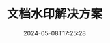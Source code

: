 ---
############################# Static ############################
layout: "family"
date:  2024-05-08T17:25:28
draft: false

product: "Watermark"
product_tag: "watermark"

lang: zh

############################# Head ############################
head_title: "文档水印 C# Java Node.js | 添加水印"
head_description: "为 PDF、图像和文档添加水印。Microsoft Office、PDF、OpenDocument、图像等的水印解决方案"

############################# Header ############################
title: "文档水印解决方案"
description:  |
  为您的文档和图像添加文本和图像水印。

  以方便的方式搜索和修改文档水印。

  获取有关文档中显示的水印的信息。

############################# Supported Platforms ###############################
supported_platforms:
  enable: true
  head_title: "选择您的平台"
  title: "平台独立性"
  description: "GroupDocs.Watermark 库支持以下操作系统和框架："
  details_link_title: "了解更多"

  items:
    # items loop
    - title: ".NET"
      description: GroupDocs.Watermark .NET 
      color: "blue"
      tag: "net"
      link: "/watermark/net/"
      features_link: "https://docs.groupdocs.com/watermark/net/system-requirements/"
      features:
          # features loop
          - rows: "4"
            content: |
                    .NET Framework 4.6.2 or higher <br> .NET Core 2.0 or higher <br> .NET 6.0 or higher
      
          # features loop
          - rows: "1"
            content: |
                    Windows <br> Linux <br> Mac OS
      
          # features loop
          - rows: "3"
            content: |
                    Microsoft Visual Studio <br> JetBrains Rider
      
          # features loop
          - rows: "1"
            content: |
                    50+ file formats
      

    # items loop
    - title: "Java"
      description: GroupDocs.Watermark Java
      color: "red"
      tag: "java"
      link: "/watermark/java/"
      features_link: "https://docs.groupdocs.com/watermark/java/system-requirements/"
      features:
          # features loop
          - rows: "4"
            content: |
                    Java 8 or higher <br> Kotlin
      
          # features loop
          - rows: "1"
            content: |
                    Windows <br> Linux <br> Mac OS
      
          # features loop
          - rows: "3"
            content: |
                    IntelliJ IDEA <br> Eclipse <br> NetBeans
      
          # features loop
          - rows: "1"
            content: |
                    50+ file formats

    # items loop
    - title: "Node.js"
      description: GroupDocs.Watermark Node.js
      color: "green"
      tag: "nodejs-java"
      link: "/watermark/nodejs-java/"
      features_link: "https://docs.groupdocs.com/watermark/"
      features:
          # features loop
          - rows: "4"
            content: |
                    Node.js 16+ and J2SE 8.0 (1.8)+
      
          # features loop
          - rows: "1"
            content: |
                    Windows <br> Linux <br> Mac OS
      
          # features loop
          - rows: "3"
            content: |
                    Atom <br> Visual Studio Code <br> 任何其他文本编辑器
      
          # features loop
          - rows: "1"
            content: |
                    50+ file formats

############################# Features ###############################
features:
  enable: true
  title: "GroupDocs.Watermark 功能审查"
  description: "该库旨在添加、搜索和更新流行文档格式的各种水印类型。"

  items:
    # items loop
    - icon: "protect"
      title: "使用水印保护文件"
      content: "在您的业务文档中添加文本和图像水印。"

    # items loop
    - icon: "search"
      title: "搜索现有水印"
      content: "获取有关先前在文档中放置的水印的详细信息。"

    # items loop
    - icon: "manipulate"
      title: "操作文档水印"
      content: "控制文本、样式、图像和其他水印功能。"

    # items loop
    - icon: "additional"
      title: "各种附加功能"
      content: "获取文档信息、更新超链接或页面背景等"

############################# Code Samples ###############################
code_samples:
  enable: true
  title: "通过水印保护文档"
  description: "GroupDocs.Watermark 典型的操作代码示例。"

  items:
    # items loop
    - title: "创建水印。"
      content: "要向文档添加水印，请提供目标文件的路径。要在特定页面上获得自定义水印，您可以选择许多选项。"
      samples:
          # samples loop
          - language: "C#"
            color: "blue"
            content: |
                    <code class="language-csharp" data-lang="csharp">
                        // 指定要添加水印的文档

                        using (Watermarker watermarker = new Watermarker("source.docx"))
                        {
                          // 创建水印对象
                          TextWatermark watermark = new TextWatermark("top secret", new Font("Arial", 36));

                          // 设置水印选项
                          watermark.ForegroundColor = Color.Red;
                          watermark.HorizontalAlignment = HorizontalAlignment.Center;
                          watermark.VerticalAlignment = VerticalAlignment.Center;

                          // 添加水印并保存处理后的文件
                          watermarker.Add(watermark);
                          watermarker.Save("result.docx");
                        }                    
                    </code>

          # samples loop
          - language: "Java"
            color: "red"
            content: |
                    <code class="language-java" data-lang="java">
                        // 指定要添加水印的文档

                        Watermarker watermarker = new Watermarker("source.docx");

                        // 创建水印对象
                        TextWatermark watermark = new TextWatermark("top secret", new Font("Arial", 36));

                        // 设置水印选项
                        watermark.setForegroundColor(Color.getRed());
                        watermark.setHorizontalAlignment(HorizontalAlignment.Center);
                        watermark.setVerticalAlignment(VerticalAlignment.Center);

                        // 添加水印并保存处理后的文件
                        watermarker.add(watermark);
                        watermarker.save("result.docx");
                        watermarker.close();

                    </code>

          # samples loop
          - language: "TypeScript"
            color: "green"
            content: |
                    <code class="language-java" data-lang="javascript">
                        // 指定要添加水印的文档

                        const watermarker = new Watermarker("source.docx");
    
                        // 创建水印对象
                        const watermark = new TextWatermark("top secret", new Font("Arial", 36));

                        // 设置水印选项
                        watermark.setForegroundColor(Color.getRed());
                        watermark.setHorizontalAlignment(HorizontalAlignment.Center);
                        watermark.setVerticalAlignment(VerticalAlignment.Center);

                        // 添加水印并保存处理后的文件
                        watermarker.add(watermark);
                        watermarker.save("result.docx");                        

                    </code>

############################# Supported Formats ###############################
formats:
  enable: true
  title: "支持 50 多种文件格式"
  description: "GroupDocs.Watermark 为常用文档和文件格式提供水印。"

############################# Metrics ###############################
metrics:
  enable: true
  title: "我们的图书馆统计数据"
  description: "深入研究关键指标，深入了解我们的成就、影响力和增长。"

  items:
    # items loop
    - number: "50+"
      title: "支持的格式"
      content: "该库能够处理 50 多种最流行的文件格式。"

    # items loop
    - number: "800k"
      title: "NuGet 次下载"
      content: ".NET 的 GroupDocs.Watermark 是一个受欢迎的库，在 NuGet 上的下载量超过80万次。"

    # items loop
    - number: "15k"
      title: "Maven 下载"
      content: "GroupDocs.Watermark 在 Maven 上的下载量超过 1.5 万次，是 Java 个开发者的热门选择。"

    # items loop
    - number: "140+"
      title: "快乐的顾客"
      content: "全球的个人开发人员和顶级公司更喜欢我们的库来构建创新的解决方案。"


############################# Customers ###############################
customers:
  enable: true
  title: "我们满意的客户"
  description: "GroupDocs 个图书馆由全球知名和杰出品牌使用。"

  items:
    # items loop
    - title: "BenQ Corporation"
      logo: "benq"
      
    # items loop
    - title: "Nasdaq Stock Market"
      logo: "nasdaq"
      
    # items loop
    - title: "AT&T Inc."
      logo: "att"
      
    # items loop
    - title: "Customer logo AstraZeneca"
      logo: "astrazeneca"
      
    # items loop
    - title: "Central Bank of Argentina"
      logo: "argentinacentralbank"
      
    # items loop
    - title: "Roche Holding AG"
      logo: "roche"
      
    # items loop
    - title: "Capita"
      logo: "capita"
      
    # items loop
    - title: "Axa S.A."
      logo: "axa"
      
    # items loop
    - title: "Instructure Inc."
      logo: "instructure"
      
    # items loop
    - title: "Wipro"
      logo: "wipro"


############################# Actions ###############################
actions:
  enable: true
  title: "准备好开始了吗？"
  description: "在您的平台上免费试用 GroupDocs.Watermark 项功能"

  items:
    # items loop
    - title: ".NET"
      color: "blue"
      link: "/watermark/net/"

    # items loop
    - title: "Java"
      color: "red"
      link: "/watermark/java/"

    # items loop
    - title: "Node.js"
      color: "green"
      link: "/watermark/nodejs-java/"      

############################# FAQ ###############################
faq:
  enable: true
  title: "经常问的问题"
  description: "查看我们的常见问题解答"

  items:
    # items loop
    - question: "GroupDocs.Watermark 是否需要外部库来进行文档处理？"
      answer: "GroupDocs.Watermark 可独立运行，无需像 Adobe Acrobat、Microsoft Office 等第三方软件。"

    # items loop
    - question: "我可以在购买前测试 GroupDocs.Watermark 个功能吗？"
      answer: "是的，GroupDocs.Watermark 提供免费试用！安装并试用一下，但请记住：试用版会在您的文档中添加 “试用徽章”，仅处理前 3 页。想要完整的体验吗？获得 30 天免费临时许可证以获得全部功能。请参阅 [临时许可](https://purchase.groupdocs.com/temporary-license/) 下的详细信息。"

    # items loop
    - question: "提供了哪些许可证类型？"
      answer: "需要 GroupDocs.Watermark 许可证？我们有选择！根据许多选项从许可证中进行选择。您团队中的开发者人数。部署地点，例如单一办公室或远程工作场所。终端客户分发是否需要与客户共享 SDK/API？或者，还有按月使用的许可证：仅按使用计量套餐的使用量付费。深入研究，找到完美的 [价格](https://purchase.groupdocs.com/pricing/watermark/net/)。"

############################# Cloud Links ###############################
cloud_links:
  enable: true
  title: "GroupDocs.Watermark 低代码 API"
  description: "您的应用程序使用我们基于云的 REST API 为文件添加水印。"
  
  items:
    # items loop
    - title: "GroupDocs.Watermark Cloud for cURL"
      content: "使用 cURL REST 完整 API 为 PDF、Word、Excel、PowerPoint、JPEG 和其他流行的文件格式添加水印。"
      icon: "groupdocs_watermark-for-curl"
      link: "https://products.groupdocs.cloud/watermark/curl"

    # items loop
    - title: "GroupDocs.Watermark Cloud for .NET"
      content: "使用适用于 .NET 的 Cloud SDK 提供的文档水印功能，为您的 .NET 个应用程序提供水印功能。自行保护业务文档。"
      icon: "groupdocs_watermark-for-net"
      link: "https://products.groupdocs.cloud/watermark/net"

    # items loop
    - title: "GroupDocs.Watermark Cloud for Java"
      content: "GroupDocs.Watermark 专为 Java 设计的 SDK 为您的 Java 个应用程序和业务文件提供了新的可能性。"
      icon: "groupdocs_watermark-for-java"
      link: "https://products.groupdocs.cloud/watermark/java"

############################# App links ###############################
app_links:
  enable: true
  title: "GroupDocs.Watermark 个 Web 应用程序"
  description: "GroupDocs 授予对 Web 应用程序的访问权限，以便为您的文档添加水印。超过50种流行的文件格式可以在你最喜欢的浏览器中免费添加水印。"

  items:
    # items loop
    - title: "GroupDocs.Watermark Total"
      content: "在线工具，可从任何设备向文档添加水印。"
      icon: "groupdocs_watermark-app"
      link: "https://products.groupdocs.app/watermark/total"

    # items loop
    - title: "GroupDocs.Watermark DOCX"
      content: "在线水印 MS Word DOCX。"
      icon: "groupdocs_words-app"
      link: "https://products.groupdocs.app/watermark/docx"

    # items loop
    - title: "GroupDocs.Watermark PDF"
      content: "在线保护 PDF 个文档。"
      icon: "groupdocs_pdf-app"
      link: "https://products.groupdocs.app/watermark/pdf"


      


---